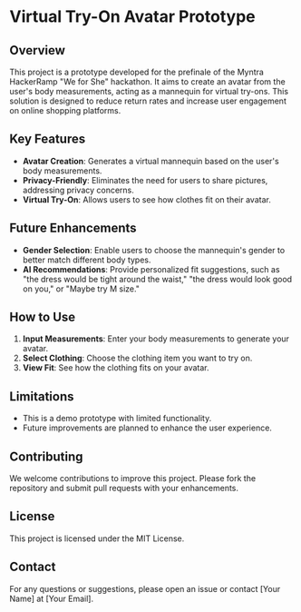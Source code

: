 # Virtual Try-On Avatar Prototype

## Overview
This project is a prototype developed for the prefinale of the Myntra HackerRamp "We for She" hackathon. It aims to create an avatar from the user's body measurements, acting as a mannequin for virtual try-ons. This solution is designed to reduce return rates and increase user engagement on online shopping platforms.

## Key Features
- **Avatar Creation**: Generates a virtual mannequin based on the user's body measurements.
- **Privacy-Friendly**: Eliminates the need for users to share pictures, addressing privacy concerns.
- **Virtual Try-On**: Allows users to see how clothes fit on their avatar.

## Future Enhancements
- **Gender Selection**: Enable users to choose the mannequin's gender to better match different body types.
- **AI Recommendations**: Provide personalized fit suggestions, such as "the dress would be tight around the waist," "the dress would look good on you," or "Maybe try M size."

## How to Use
1. **Input Measurements**: Enter your body measurements to generate your avatar.
2. **Select Clothing**: Choose the clothing item you want to try on.
3. **View Fit**: See how the clothing fits on your avatar.

## Limitations
- This is a demo prototype with limited functionality.
- Future improvements are planned to enhance the user experience.

## Contributing
We welcome contributions to improve this project. Please fork the repository and submit pull requests with your enhancements.

## License
This project is licensed under the MIT License.

## Contact
For any questions or suggestions, please open an issue or contact [Your Name] at [Your Email].


